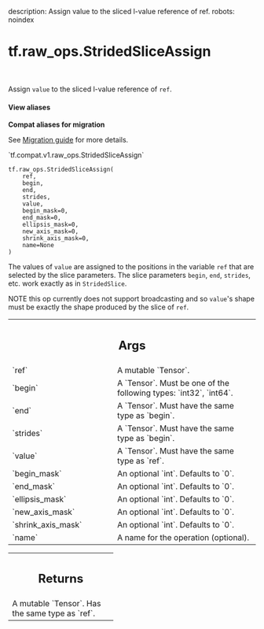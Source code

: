 description: Assign value to the sliced l-value reference of ref.
robots: noindex

# tf.raw_ops.StridedSliceAssign

<!-- Insert buttons and diff -->

<table class="tfo-notebook-buttons tfo-api nocontent" align="left">

</table>



Assign `value` to the sliced l-value reference of `ref`.


<section class="expandable">
  <h4 class="showalways">View aliases</h4>
  <p>
<b>Compat aliases for migration</b>
<p>See
<a href="https://www.tensorflow.org/guide/migrate">Migration guide</a> for
more details.</p>
<p>`tf.compat.v1.raw_ops.StridedSliceAssign`</p>
</p>
</section>

<pre class="devsite-click-to-copy prettyprint lang-py tfo-signature-link">
<code>tf.raw_ops.StridedSliceAssign(
    ref,
    begin,
    end,
    strides,
    value,
    begin_mask=0,
    end_mask=0,
    ellipsis_mask=0,
    new_axis_mask=0,
    shrink_axis_mask=0,
    name=None
)
</code></pre>



<!-- Placeholder for "Used in" -->

The values of `value` are assigned to the positions in the variable
`ref` that are selected by the slice parameters. The slice parameters
`begin`, `end`, `strides`, etc. work exactly as in `StridedSlice`.

NOTE this op currently does not support broadcasting and so `value`'s
shape must be exactly the shape produced by the slice of `ref`.

<!-- Tabular view -->
 <table class="responsive fixed orange">
<colgroup><col width="214px"><col></colgroup>
<tr><th colspan="2"><h2 class="add-link">Args</h2></th></tr>

<tr>
<td>
`ref`<a id="ref"></a>
</td>
<td>
A mutable `Tensor`.
</td>
</tr><tr>
<td>
`begin`<a id="begin"></a>
</td>
<td>
A `Tensor`. Must be one of the following types: `int32`, `int64`.
</td>
</tr><tr>
<td>
`end`<a id="end"></a>
</td>
<td>
A `Tensor`. Must have the same type as `begin`.
</td>
</tr><tr>
<td>
`strides`<a id="strides"></a>
</td>
<td>
A `Tensor`. Must have the same type as `begin`.
</td>
</tr><tr>
<td>
`value`<a id="value"></a>
</td>
<td>
A `Tensor`. Must have the same type as `ref`.
</td>
</tr><tr>
<td>
`begin_mask`<a id="begin_mask"></a>
</td>
<td>
An optional `int`. Defaults to `0`.
</td>
</tr><tr>
<td>
`end_mask`<a id="end_mask"></a>
</td>
<td>
An optional `int`. Defaults to `0`.
</td>
</tr><tr>
<td>
`ellipsis_mask`<a id="ellipsis_mask"></a>
</td>
<td>
An optional `int`. Defaults to `0`.
</td>
</tr><tr>
<td>
`new_axis_mask`<a id="new_axis_mask"></a>
</td>
<td>
An optional `int`. Defaults to `0`.
</td>
</tr><tr>
<td>
`shrink_axis_mask`<a id="shrink_axis_mask"></a>
</td>
<td>
An optional `int`. Defaults to `0`.
</td>
</tr><tr>
<td>
`name`<a id="name"></a>
</td>
<td>
A name for the operation (optional).
</td>
</tr>
</table>



<!-- Tabular view -->
 <table class="responsive fixed orange">
<colgroup><col width="214px"><col></colgroup>
<tr><th colspan="2"><h2 class="add-link">Returns</h2></th></tr>
<tr class="alt">
<td colspan="2">
A mutable `Tensor`. Has the same type as `ref`.
</td>
</tr>

</table>

